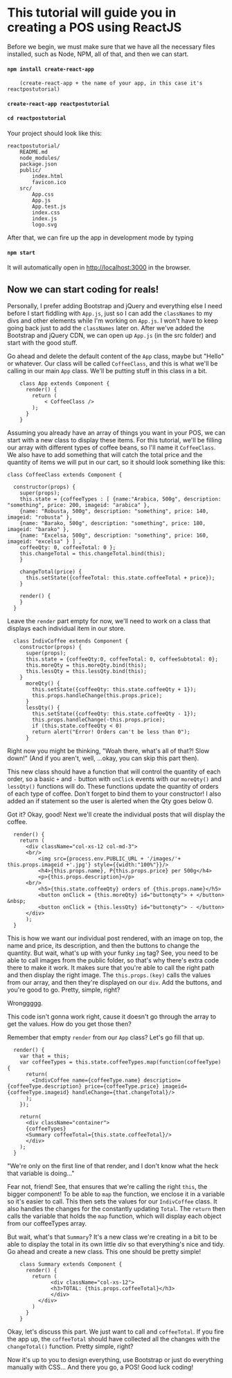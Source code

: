 # This tutorial will guide you in creating a POS using ReactJS

Before we begin, we must make sure that we have all the necessary files installed, such as Node, NPM, all of that, and then we can start.

####    `npm install create-react-app`
        (create-react-app + the name of your app, in this case it's reactpostutorial)
####    `create-react-app reactpostutorial`
####    `cd reactpostutorial`

Your project should look like this:

```
reactpostutorial/
    README.md
    node_modules/
    package.json
    public/
        index.html
        favicon.ico
    src/
        App.css
        App.js
        App.test.js
        index.css
        index.js
        logo.svg
```


After that, we can fire up the app in development mode by typing

#### `npm start`

It will automatically open in [http://localhost:3000](http://localhost:3000) in the browser.

## Now we can start coding for reals!

Personally, I prefer adding Bootstrap and jQuery and everything else I need before I start fiddling with `App.js`, just so I can add the `classNames` to my divs and other elements while I'm working on `App.js`. I won't have to keep going back just to add the `classNames` later on. After we've added the Bootstrap and jQuery CDN, we can open up `App.js` (in the src folder) and start with the good stuff.

Go ahead and delete the default content of the `App` class, maybe but "Hello" or whatever.
Our class will be called `CoffeeClass`, and this is what we'll be calling in our main `App` class. We'll be putting stuff in this class in a bit.

````
    class App extends Component {
      render() {
        return (
            < CoffeeClass />
        );
      }
    }
````

Assuming you already have an array of things you want in your POS, we can start with a new class to display these items. For this tutorial, we'll be filling our array with different types of coffee beans, so I'll name it `CoffeeClass`. We also have to add something that will catch the total price and the quantity of items we will put in our cart, so it should look something like this:

```
class CoffeeClass extends Component {

  constructor(props) {
    super(props);
    this.state = {coffeeTypes : [ {name:"Arabica, 500g", description: "something", price: 200, imageid: "arabica" },
    {name: "Robusta, 500g", description: "something", price: 140, imageid: "robusta" },
    {name: "Barako, 500g", description: "something", price: 180, imageid: "barako" },
    {name: "Excelsa, 500g", description: "something", price: 160, imageid: "excelsa" } ] ,
    coffeeQty: 0, coffeeTotal: 0 };
    this.changeTotal = this.changeTotal.bind(this);
    }

    changeTotal(price) {
      this.setState({coffeeTotal: this.state.coffeeTotal + price});
    }

    render() {
    }
  }
```

Leave the `render` part empty for now, we'll need to work on a class that displays each individual item in our store.

```
  class IndivCoffee extends Component {
    constructor(props) {
      super(props);
      this.state = {coffeeQty:0, coffeeTotal: 0, coffeeSubtotal: 0};
      this.moreQty = this.moreQty.bind(this);
      this.lessQty = this.lessQty.bind(this);
    }
      moreQty() {
        this.setState({coffeeQty: this.state.coffeeQty + 1});
        this.props.handleChange(this.props.price);
      }
      lessQty() {
        this.setState({coffeeQty: this.state.coffeeQty - 1});
        this.props.handleChange(-this.props.price);
        if (this.state.coffeeQty < 0)
        return alert("Error! Orders can't be less than 0");
      }
```

Right now you might be thinking, "Woah there, what's all of that?! Slow down!" (And if you aren't, well, ...okay, you can skip this part then).

This new class should have a function that will control the quantity of each order, so a basic `+` and `-` button with `onClick` events with our `moreQty()` and `lessQty()` functions will do. These functions update the quantity of orders of each type of coffee. Don't forget to bind them to your constructor! I also added an if statement so the user is alerted when the Qty goes below 0.

Got it? Okay, good! Next we'll create the individual posts that will display the coffee.

````
  render() {
    return (
      <div className="col-xs-12 col-md-3">
      <br/>
          <img src={process.env.PUBLIC_URL + '/images/'+ this.props.imageid +'.jpg'} style={{width:"100%"}}/>
          <h4>{this.props.name}, P{this.props.price} per 500g</h4>
          <p>{this.props.description}</p>
      <br/>
          <h5>{this.state.coffeeQty} orders of {this.props.name}</h5>
          <button onClick = {this.moreQty} id="buttonqty"> + </button> &nbsp;
          <button onClick = {this.lessQty} id="buttonqty"> - </button>
      </div>
      );
  }
````

This is how we want our individual post rendered, with an image on top, the name and price, its description, and then the buttons to change the quantity.
But wait, what's up with your funky `img` tag? See, you need to be able to call images from the public folder, so that's why there's extra code there to make it work. It makes sure that you're able to call the right path and then display the right image.
The `this.props.(key)` calls the values from our array, and then they're displayed on our `div`. Add the buttons, and you're good to go. Pretty, simple, right?

Wronggggg.

This code isn't gonna work right, cause it doesn't go through the array to get the values. How do you get those then?

Remember that empty `render` from our `App` class? Let's go fill that up.

````
  render() {
    var that = this;
    var coffeeTypes = this.state.coffeeTypes.map(function(coffeeType) {
      return(
        <IndivCoffee name={coffeeType.name} description={coffeeType.description} price={coffeeType.price} imageid={coffeeType.imageid} handleChange={that.changeTotal}/>
      );
    });

    return(
      <div className="container">
      {coffeeTypes}
      <Summary coffeeTotal={this.state.coffeeTotal}/>
      </div>
    );
  }
````

"We're only on the first line of that render, and I don't know what the heck that variable is doing..."

Fear not, friend! See, that ensures that we're calling the right `this`, the bigger component!
To be able to `map` the function, we enclose it in a variable so it's easier to call. This then sets the values for our `IndivCoffee` class. It also handles the changes for the constantly updating `Total`. The `return` then calls the variable that holds the `map` function, which will display each object from our coffeeTypes array.

But wait, what's that `Summary`? It's a new class we're creating in a bit to be able to display the total in its own little div so that everything's nice and tidy. Go ahead and create a new class. This one should be pretty simple!

````
    class Summary extends Component {
      render() {
        return (
              <div className="col-xs-12">
              <h3>TOTAL: {this.props.coffeeTotal}</h3>
              </div>
          </div>
        )
      }
    }
````

Okay, let's discuss this part. We just want to call and `coffeeTotal`. If you fire the app up, the `coffeeTotal` should have collected all the changes with the `changeTotal()` function. Pretty simple, right?

Now it's up to you to design everything, use Bootstrap or just do everything manually with CSS... And there you go, a POS! Good luck coding!
